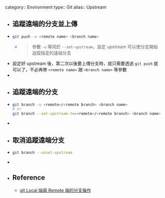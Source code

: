 category:: Environment
type:: Git
alias:: Upstream

- ## 追蹤遠端的分支並上傳
- ```bash
  git push -u <remote name> <branch name>
  ```
	- > 參數 `-u` 等同於 `--set-upstream`，設定 upstream 可以使分支開始追蹤指定的遠端分支
- 設定好 upstream 後，第二次以後要上傳分支時，就只需要透過 `git push` 就可以了，不必再帶 `<remote name>` 跟 `<branch name>` 等參數
-
- ## 追蹤遠端的分支
- ```bash
  git branch -u <remote>/<remote branch> <branch name>
  # or
  git branch --set-upstream-to=<remote>/<remote branch> <branch name>
  ```
-
- ## 取消追蹤遠端分支
- ```bash
  git branch --unset-upstream
  ```
-
- ## Reference
	- [git Local 端與 Remote 端的分支操作](https://sean22492249.medium.com/git-local-%E7%AB%AF%E8%88%87-remote-%E7%AB%AF%E7%9A%84%E5%88%86%E6%94%AF%E6%93%8D%E4%BD%9C-3dc360be3b5b)